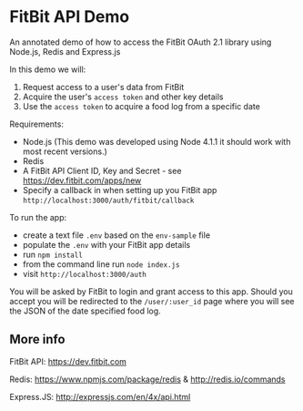 # FitBit API Demo

An annotated demo of how to access the FitBit OAuth 2.1 library 
using Node.js, Redis and Express.js

In this demo we will:
  1. Request access to a user's data from FitBit
  2. Acquire the user's `access token` and other key details
  3. Use the `access token` to acquire a food log from a specific date

Requirements:
  - Node.js (This demo was developed using Node 4.1.1 it should work with 
    most recent versions.)
  - Redis
  - A FitBit API Client ID, Key and Secret - see https://dev.fitbit.com/apps/new
  - Specify a callback in when setting up you FitBit app `http://localhost:3000/auth/fitbit/callback`

To run the app:
  - create a text file `.env` based on the `env-sample` file 
  - populate the `.env` with your FitBit app details
  - run `npm install`
  - from the command line run `node index.js`
  - visit `http://localhost:3000/auth`

You will be asked by FitBit to login and grant access to this app. 
Should you accept you will be redirected to the `/user/:user_id` page where you 
will see the JSON of the date specified food log.

## More info

FitBit API: https://dev.fitbit.com

Redis: https://www.npmjs.com/package/redis & http://redis.io/commands

Express.JS: http://expressjs.com/en/4x/api.html

